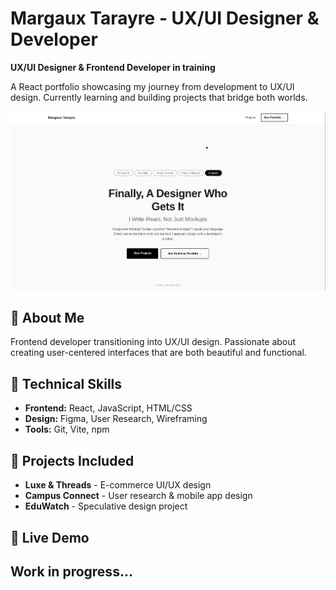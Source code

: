 # Margaux Tarayre - UX/UI Designer & Developer

**UX/UI Designer & Frontend Developer in training**

A React portfolio showcasing my journey from development to UX/UI design. Currently learning and building projects that bridge both worlds.

![Portfolio Preview](./src/assets/portfolio-preview.png)

## 🎯 About Me

Frontend developer transitioning into UX/UI design. Passionate about creating user-centered interfaces that are both beautiful and functional.

## 🔧 Technical Skills

- **Frontend:** React, JavaScript, HTML/CSS
- **Design:** Figma, User Research, Wireframing
- **Tools:** Git, Vite, npm

## 📁 Projects Included

- **Luxe & Threads** - E-commerce UI/UX design
- **Campus Connect** - User research & mobile app design
- **EduWatch** - Speculative design project

## 🚀 Live Demo

## Work in progress...
